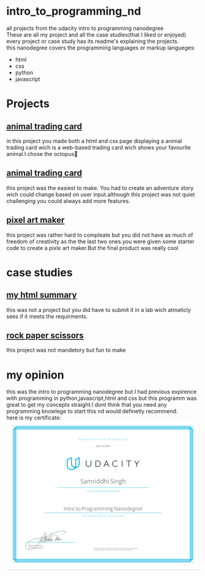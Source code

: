 # intro_to_programming_nd<br>
all projects from the udacity intro to programming nanodegree<br>
These are all my project and all the case studies(that I liked or enjoyed)<br>
every project or case study has its readme's explaining the projects.<br>
this nanodegree covers the programming languages or markup langueges:<br>
<ul>
<li>html
<li>css
<li>python
<li>javascript
</ul>
<h1>Projects</h1>
<h2><a href="https://github.com/simsalabim1/intro-to-programming-nd/tree/master/project1-octopus-trading-card"> animal trading card </a></h2>
in this project you made both a html and css page displaying a animal trading card wich is a web-based trading card wich shows your favourite animal.I chose the octopus🐙<br>
<h2><a href="https://github.com/simsalabim1/intro-to-programming-nd/tree/master/project2-Python-adventure-game"> animal trading card </a></h2>
this project was the easiest to make. You had to create an adventure story wich could change based on user input.although this project was not quiet challenging you could always add more features.
<h2><a href="https://github.com/simsalabim1/intro-to-programming-nd/tree/master/project3-pixel-art-maker-starter-master-master">pixel art maker</a></h2>
this project was rather hard to compleate but you did not have as much of freedom of creativity as the the last two ones.you were given some starter code to create a pixle art maker.But the final product was really cool
<h1>case studies</h1>
<h2><a href="https://github.com/simsalabim1/intro-to-programming-nd/tree/master/my-html-Summary-master">my html summary</a></h2>
this was not a project but you did have to submit it in a lab wich atmaticly sees if it meets the requirments.
<h2><a href="https://github.com/simsalabim1/intro-to-programming-nd/tree/master/Rock-paper-scissors-master">rock paper scissors</a></h2>
this project was not mandetory but fun to make
<h1>my opinion</h1>
this was the intro to programming nanodegree but I had previous expirence with programming in python,javascript,html and css but this programm was great to get my concepts straight.I dont think that you need any programming knowlege to start this nd would definetly recommend.<br>
here is my certificate:<br>
<img src="photo.png">

